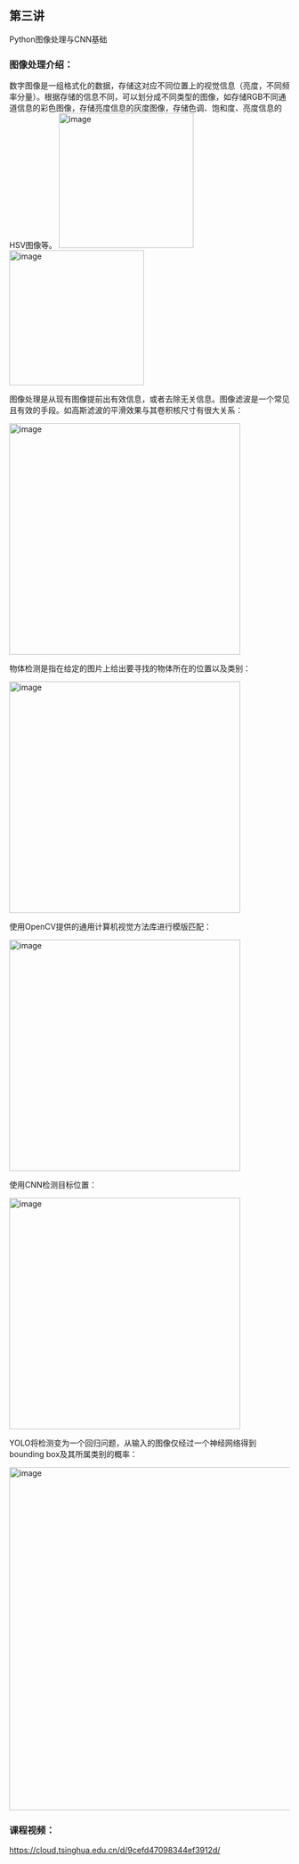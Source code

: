 ## 第三讲
Python图像处理与CNN基础




### 图像处理介绍：
数字图像是一组格式化的数据，存储这对应不同位置上的视觉信息（亮度，不同频率分量）。根据存储的信息不同，可以划分成不同类型的图像，如存储RGB不同通道信息的彩色图像，存储亮度信息的灰度图像，存储色调、饱和度、亮度信息的HSV图像等。
<img width="242" alt="image" src="https://user-images.githubusercontent.com/74605431/140712177-8b76ccad-4d4c-43be-83f6-711850a993f0.png"><img width="242" alt="image" src="https://user-images.githubusercontent.com/74605431/140712187-af927222-adef-4571-9e56-9eb655c4d0b3.png">






图像处理是从现有图像提前出有效信息，或者去除无关信息。图像滤波是一个常见且有效的手段。如高斯滤波的平滑效果与其卷积核尺寸有很大关系：

<img width="415" alt="image" src="https://user-images.githubusercontent.com/74605431/140712914-acb23784-4b2c-4f59-bcd9-6463eab26cc2.png">






物体检测是指在给定的图片上给出要寻找的物体所在的位置以及类别：

<img width="415" alt="image" src="https://user-images.githubusercontent.com/74605431/140713229-42932944-c056-44d9-a0f5-38a3933e0b47.png">





使用OpenCV提供的通用计算机视觉方法库进行模版匹配：

<img width="415" alt="image" src="https://user-images.githubusercontent.com/74605431/140713579-a6345b5d-ab29-4f16-98e0-d74775747a4b.png">






使用CNN检测目标位置：

<img width="415" alt="image" src="https://user-images.githubusercontent.com/74605431/140714239-acc310a7-9418-4351-b679-91ce07da4948.png">






YOLO将检测变为一个回归问题，从输入的图像仅经过一个神经网络得到bounding box及其所属类别的概率：

<img width="615" alt="image" src="https://user-images.githubusercontent.com/74605431/140714730-d5ef6193-3c0d-4224-af8f-83b066c9a318.png">







### 课程视频：
https://cloud.tsinghua.edu.cn/d/9cefd47098344ef3912d/

